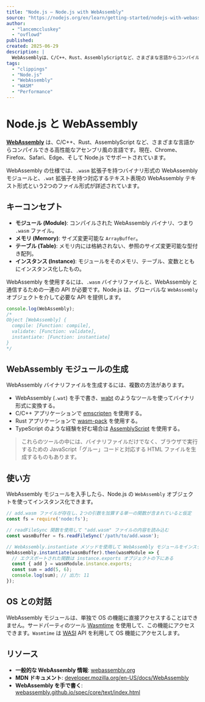```yaml
---
title: "Node.js — Node.js with WebAssembly"
source: "https://nodejs.org/en/learn/getting-started/nodejs-with-webassembly"
author:
  - "lancemccluskey"
  - "ovflowd"
published:
created: 2025-06-29
description: |
  WebAssemblyは、C/C++、Rust、AssemblyScriptなど、さまざまな言語からコンパイルできる高性能なアセンブリ風言語です。現在、Chrome、Firefox、Safari、Edge、そしてNode.jsでサポートされています。
tags:
  - "clippings"
  - "Node.js"
  - "WebAssembly"
  - "WASM"
  - "Performance"
---
```


# Node.js と WebAssembly

**[WebAssembly](https://webassembly.org)** は、C/C++、Rust、AssemblyScript など、さまざまな言語からコンパイルできる高性能なアセンブリ風の言語です。現在、Chrome、Firefox、Safari、Edge、そして Node.js でサポートされています。

WebAssembly の仕様では、`.wasm` 拡張子を持つバイナリ形式の WebAssembly モジュールと、`.wat` 拡張子を持つ対応するテキスト表現の WebAssembly テキスト形式という2つのファイル形式が詳述されています。

## キーコンセプト

- **モジュール (Module)**: コンパイルされた WebAssembly バイナリ、つまり `.wasm` ファイル。
- **メモリ (Memory)**: サイズ変更可能な `ArrayBuffer`。
- **テーブル (Table)**: メモリ内には格納されない、参照のサイズ変更可能な型付き配列。
- **インスタンス (Instance)**: モジュールをそのメモリ、テーブル、変数とともにインスタンス化したもの。

WebAssembly を使用するには、`.wasm` バイナリファイルと、WebAssembly と通信するための一連の API が必要です。Node.js は、グローバルな `WebAssembly` オブジェクトを介して必要な API を提供します。

```javascript
console.log(WebAssembly);
/*
Object [WebAssembly] {
  compile: [Function: compile],
  validate: [Function: validate],
  instantiate: [Function: instantiate]
}
*/
```

## WebAssembly モジュールの生成

WebAssembly バイナリファイルを生成するには、複数の方法があります。

- WebAssembly (`.wat`) を手で書き、[wabt](https://github.com/webassembly/wabt) のようなツールを使ってバイナリ形式に変換する。
- C/C++ アプリケーションで [emscripten](https://emscripten.org/) を使用する。
- Rust アプリケーションで [wasm-pack](https://rustwasm.github.io/wasm-pack/book/) を使用する。
- TypeScript のような経験を好む場合は [AssemblyScript](https://www.assemblyscript.org/) を使用する。

> これらのツールの中には、バイナリファイルだけでなく、ブラウザで実行するための JavaScript「グルー」コードと対応する HTML ファイルを生成するものもあります。

## 使い方

WebAssembly モジュールを入手したら、Node.js の `WebAssembly` オブジェクトを使ってインスタンス化できます。

```javascript
// add.wasm ファイルが存在し、2つの引数を加算する単一の関数が含まれていると仮定
const fs = require('node:fs');

// readFileSync 関数を使用して "add.wasm" ファイルの内容を読み込む
const wasmBuffer = fs.readFileSync('/path/to/add.wasm');

// WebAssembly.instantiate メソッドを使用して WebAssembly モジュールをインスタンス化する
WebAssembly.instantiate(wasmBuffer).then(wasmModule => {
  // エクスポートされた関数は instance.exports オブジェクトの下にある
  const { add } = wasmModule.instance.exports;
  const sum = add(5, 6);
  console.log(sum); // 出力: 11
});
```

## OS との対話

WebAssembly モジュールは、単独で OS の機能に直接アクセスすることはできません。サードパーティのツール [Wasmtime](https://docs.wasmtime.dev/) を使用して、この機能にアクセスできます。`Wasmtime` は [WASI](https://wasi.dev/) API を利用して OS 機能にアクセスします。

## リソース

- **一般的な WebAssembly 情報**: [webassembly.org](https://webassembly.org/)
- **MDN ドキュメント**: [developer.mozilla.org/en-US/docs/WebAssembly](https://developer.mozilla.org/en-US/docs/WebAssembly)
- **WebAssembly を手で書く**: [webassembly.github.io/spec/core/text/index.html](https://webassembly.github.io/spec/core/text/index.html)

